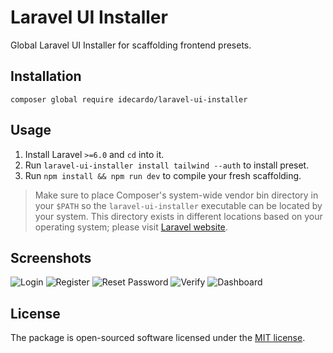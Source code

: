 # Laravel UI Installer

Global Laravel UI Installer for scaffolding frontend presets.

## Installation

```
composer global require idecardo/laravel-ui-installer
```

## Usage

1. Install Laravel `>=6.0` and `cd` into it.
2. Run `laravel-ui-installer install tailwind --auth` to install preset.
3. Run `npm install && npm run dev` to compile your fresh scaffolding.

>Make sure to place Composer's system-wide vendor bin directory in your `$PATH` so the `laravel-ui-installer` executable can be located by your system. This directory exists in different locations based on your operating system; please visit [Laravel website](https://laravel.com/docs#installing-laravel).

## Screenshots

![Login](https://user-images.githubusercontent.com/13146939/74476039-06078700-4ec2-11ea-9843-c7374079a364.png)
![Register](https://user-images.githubusercontent.com/13146939/74476204-5252c700-4ec2-11ea-8929-729e65e39a5a.png)
![Reset Password](https://user-images.githubusercontent.com/13146939/74476260-6f879580-4ec2-11ea-9777-5368d55a24c5.png)
![Verify](https://user-images.githubusercontent.com/13146939/74476420-bc6b6c00-4ec2-11ea-9919-f6fce123ab1c.png)
![Dashboard](https://user-images.githubusercontent.com/13146939/74476473-d311c300-4ec2-11ea-87d8-9371cc9e9906.png)

## License

The package is open-sourced software licensed under the [MIT license](https://opensource.org/licenses/MIT).
